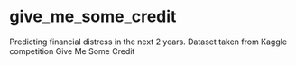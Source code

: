 # give_me_some_credit
Predicting financial distress in the next 2 years. Dataset taken from Kaggle competition Give Me Some Credit
